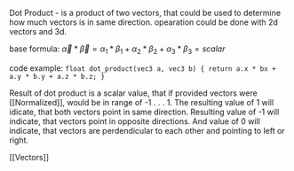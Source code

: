 Dot Product - is a product of two vectors, that could be used to determine how much vectors is in same direction. opearation could be done with 2d vectors and 3d. 

base formula:
$\vec{\alpha} * \vec{\beta} = \alpha_1*\beta_1 + \alpha_2*\beta_2 + \alpha_3*\beta_3 = scalar$

code example:
```float dot_product(vec3 a, vec3 b) { return a.x * bx + a.y * b.y + a.z * b.z; }```

Result of dot product is a scalar value, that if provided vectors were [[Normalized]], would be in range of  -1 . . . 1. The resulting value of 1 will idicate, that both vectors point in same direction. Resulting value of -1 will indicate, that vectors point in opposite directions. And value of 0 will indicate, that vectors are perdendicular to each other and pointing to left or right.

[[Vectors]]
